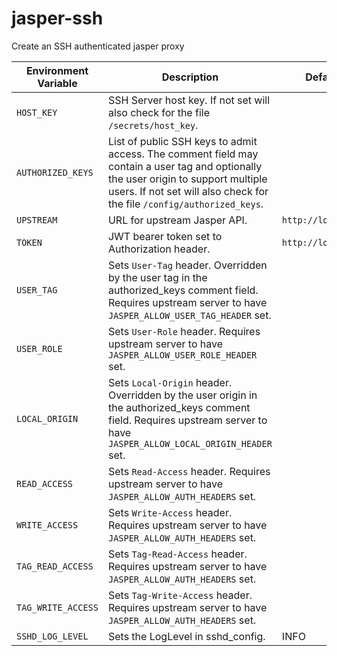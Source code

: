 # jasper-ssh
Create an SSH authenticated jasper proxy

| Environment Variable | Description                                                                                                                                                                                                    | Default Value            |
|----------------------|----------------------------------------------------------------------------------------------------------------------------------------------------------------------------------------------------------------|--------------------------|
| `HOST_KEY`           | SSH Server host key. If not set will also check for the file `/secrets/host_key`.                                                                                                                              |                          |
| `AUTHORIZED_KEYS`    | List of public SSH keys to admit access. The comment field may contain a user tag and optionally the user origin to support multiple users. If not set will also check for the file `/config/authorized_keys`. |                          |
| `UPSTREAM`           | URL for upstream Jasper API.                                                                                                                                                                                   | `http://localhost:8081/` |
| `TOKEN`              | JWT bearer token set to Authorization header.                                                                                                                                                                  | `http://localhost:8081/` |
| `USER_TAG`           | Sets `User-Tag` header. Overridden by the user tag in the authorized_keys comment field. Requires upstream server to have `JASPER_ALLOW_USER_TAG_HEADER` set.                                                  |                          |
| `USER_ROLE`          | Sets `User-Role` header. Requires upstream server to have `JASPER_ALLOW_USER_ROLE_HEADER` set.                                                                                                                 |                          |
| `LOCAL_ORIGIN`       | Sets `Local-Origin` header. Overridden by the user origin in the authorized_keys comment field. Requires upstream server to have `JASPER_ALLOW_LOCAL_ORIGIN_HEADER` set.                                       |                          |
| `READ_ACCESS`        | Sets `Read-Access` header. Requires upstream server to have `JASPER_ALLOW_AUTH_HEADERS` set.                                                                                                                   |                          |
| `WRITE_ACCESS`       | Sets `Write-Access` header. Requires upstream server to have `JASPER_ALLOW_AUTH_HEADERS` set.                                                                                                                  |                          |
| `TAG_READ_ACCESS`    | Sets `Tag-Read-Access` header. Requires upstream server to have `JASPER_ALLOW_AUTH_HEADERS` set.                                                                                                               |                          |
| `TAG_WRITE_ACCESS`   | Sets `Tag-Write-Access` header. Requires upstream server to have `JASPER_ALLOW_AUTH_HEADERS` set.                                                                                                              |                          |
| `SSHD_LOG_LEVEL`     | Sets the LogLevel in sshd_config.                                                                                                                                                                              | INFO                     |
